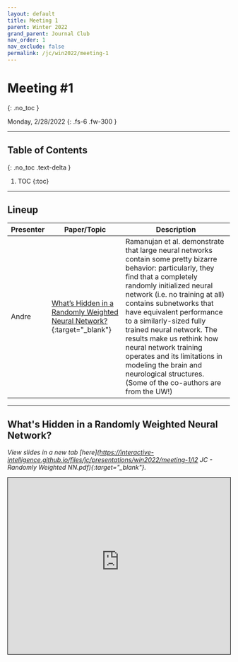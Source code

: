 ```yaml
---
layout: default
title: Meeting 1
parent: Winter 2022
grand_parent: Journal Club
nav_order: 1
nav_exclude: false
permalink: /jc/win2022/meeting-1
---
```


# Meeting #1
{: .no_toc }

Monday, 2/28/2022
{: .fs-6 .fw-300 }

---

## Table of Contents
{: .no_toc .text-delta }

1. TOC
{:toc}

---

## Lineup

| Presenter | Paper/Topic | Description |
| --- | --- | --- |
| Andre | [What’s Hidden in a Randomly Weighted Neural Network?](https://arxiv.org/pdf/1911.13299.pdf){:target="_blank"} | Ramanujan et al. demonstrate that large neural networks contain some pretty bizarre behavior: particularly, they find that a completely randomly initialized neural network (i.e. no training at all) contains subnetworks that have equivalent performance to a similarly-sized fully trained neural network. The results make us rethink how neural network training operates and its limitations in modeling the brain and neurological structures. (Some of the co-authors are from the UW!) |

---

## What's Hidden in a Randomly Weighted Neural Network?
*View slides in a new tab [here](https://interactive-intelligence.github.io/files/jc/presentations/win2022/meeting-1/I2 JC - Randomly Weighted NN.pdf){:target="_blank"}.*

<iframe src="https://interactive-intelligence.github.io/files/jc/presentations/win2022/meeting-1/I2 JC - Randomly Weighted NN.pdf" width="100%" height="400" style="border:1px solid black;"></iframe>
